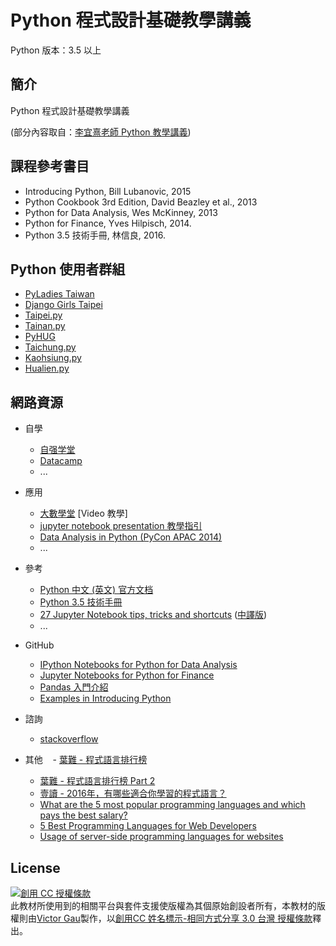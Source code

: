 ﻿<!-- title: Python 程式設計基礎教學講義 -->
<!-- subtitle: 版本號：v1.0 -->

# Python 程式設計基礎教學講義

Python 版本：3.5 以上

## 簡介

Python 程式設計基礎教學講義

(部分內容取自：[李宜熹老師 Python 教學講義](https://github.com/eclee/QF20161108/))

## 課程參考書目

* Introducing Python, Bill Lubanovic, 2015
* Python Cookbook 3rd Edition, David Beazley et al., 2013
* Python for Data Analysis, Wes McKinney, 2013
* Python for Finance, Yves Hilpisch, 2014. 
* Python 3.5 技術手冊, 林信良, 2016.

## Python 使用者群組

* [PyLadies Taiwan](http://www.meetup.com/PyLadiesTW/)
* [Django Girls Taipei](http://djangogirls.org/taipei)
* [Taipei.py](http://www.meetup.com/Taipei-py/)
* [Tainan.py](http://www.meetup.com/Tainan-py-Python-Tainan-User-Group/)
* [PyHUG](http://www.meetup.com/pythonhug/)
* [Taichung.py](http://www.meetup.com/Taichung-Python-Meetup/)
* [Kaohsiung.py](http://www.meetup.com/Kaohsiung-Python-Meetup)
* [Hualien.py](http://www.meetup.com/Hualien-Py/)

## 網路資源

* 自學
    - [自强学堂](http://www.ziqiangxuetang.com/python/python-tutorial.html)
    - [Datacamp](https://www.datacamp.com/getting-started?step=2&track=python)
    - ...

* 應用
    - [大數學堂](http://www.largitdata.com/course_list/) [Video 教學]
    - [jupyter notebook presentation 教學指引](https://www.youtube.com/watch?v=EOpcxy0RA1A)
    - [Data Analysis in Python (PyCon APAC 2014)](https://www.youtube.com/watch?v=L43pEDyUN8I)
    - ...

* 參考
    - [Python 中文 (英文) 官方文档](http://python.usyiyi.cn/)
    - [Python 3.5 技術手冊](http://openhome.cc/Gossip/CodeData/PythonTutorial/)
    - [27 Jupyter Notebook tips, tricks and shortcuts](https://www.dataquest.io/blog/jupyter-notebook-tips-tricks-shortcuts/) ([中譯版](http://www.liuchengxu.org/pelican-blog/jupyter-notebook-tips.html))
    - ...

* GitHub
    - [IPython Notebooks for Python for Data Analysis](https://github.com/wesm/pydata-book)
    - [Jupyter Notebooks for Python for Finance](https://github.com/yhilpisch/py4fi)
    - [Pandas 入門介紹](https://github.com/Wei1234c/Introduction_to_Pandas)
    - [Examples in Introducing Python](https://github.com/madscheme/introducing-python)

* 諮詢
    - [stackoverflow](http://stackoverflow.com/questions/tagged/python)

* 其他
    - [葉難 - 程式語言排行榜](http://yehnan.blogspot.tw/2016/07/blog-post.html)
    - [葉難 - 程式語言排行榜 Part 2](http://yehnan.blogspot.tw/2017/02/part-2.html)
    - [壹讀 - 2016年，有哪些適合你學習的程式語言？](https://read01.com/mLmB7P.html)
    - [What are the 5 most popular programming languages and which pays the best salary?](http://www.cbronline.com/news/internet-of-things/what-are-the-5-most-popular-programming-languages-and-which-pays-the-best-salary-4973423/)
    - [5 Best Programming Languages for Web Developers](http://www.fromdev.com/2013/09/Best-Programming-Languages-Web-Development.html)
    - [Usage of server-side programming languages for websites](https://w3techs.com/technologies/overview/programming_language/all)

## License

<a rel="license" href="http://creativecommons.org/licenses/by-sa/3.0/tw/"><img alt="創用 CC 授權條款" style="border-width:0" src="https://i.creativecommons.org/l/by-sa/3.0/tw/88x31.png" /></a><br /><span xmlns:dct="http://purl.org/dc/terms/" href="http://purl.org/dc/dcmitype/Text" property="dct:title" rel="dct:type">此教材所使用到的相關平台與套件支援使版權為其個原始創設者所有，本教材的版權則</span>由<a xmlns:cc="http://creativecommons.org/ns#" href="https://github.com/victorgau/QF20170311/" property="cc:attributionName" rel="cc:attributionURL">Victor Gau</a>製作，以<a rel="license" href="http://creativecommons.org/licenses/by-sa/3.0/tw/">創用CC 姓名標示-相同方式分享 3.0 台灣 授權條款</a>釋出。

